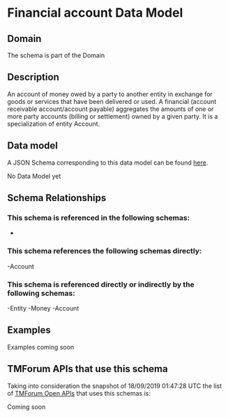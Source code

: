# Financial account Data Model

## Domain

The  schema is part of the  Domain

## Description

An account of money owed by a party to another entity in exchange for goods or services that have been delivered or used. A financial (account receivable account/account payable) aggregates the amounts of one or more party accounts (billing or settlement) owned by a given party. It is a specialization of entity Account.

## Data model

A JSON Schema corresponding to this data model can be found
[here](https://github.com/tmforum-rand/schemas/blob/master/EngagedParty/FinancialAccount.schema.json).

No Data Model yet

## Schema Relationships

### This schema is referenced in the following schemas:

-

### This schema references the following schemas directly:

-Account

### This schema is referenced directly or indirectly by the following schemas:

-Entity
-Money
-Account



## Examples

Examples coming soon

## TMForum APIs that use this schema

Taking into consideration the snapshot of 18/09/2019 01:47:28 UTC the list of [TMForum Open APIs](https://www.tmforum.org/open-apis/) that uses this schemas is:

Coming soon